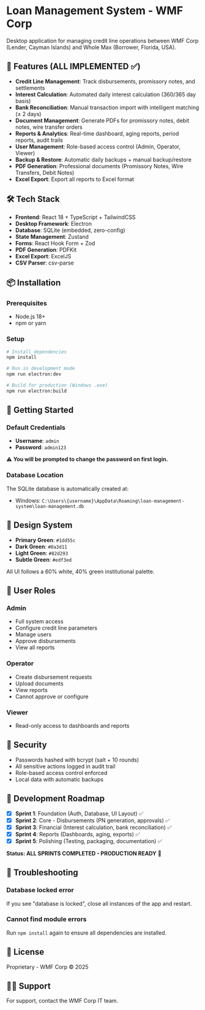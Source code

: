 # Loan Management System - WMF Corp

Desktop application for managing credit line operations between WMF Corp (Lender, Cayman Islands) and Whole Max (Borrower, Florida, USA).

## 🎯 Features (ALL IMPLEMENTED ✅)

- **Credit Line Management**: Track disbursements, promissory notes, and settlements
- **Interest Calculation**: Automated daily interest calculation (360/365 day basis)
- **Bank Reconciliation**: Manual transaction import with intelligent matching (± 2 days)
- **Document Management**: Generate PDFs for promissory notes, debit notes, wire transfer orders
- **Reports & Analytics**: Real-time dashboard, aging reports, period reports, audit trails
- **User Management**: Role-based access control (Admin, Operator, Viewer)
- **Backup & Restore**: Automatic daily backups + manual backup/restore
- **PDF Generation**: Professional documents (Promissory Notes, Wire Transfers, Debit Notes)
- **Excel Export**: Export all reports to Excel format

## 🛠️ Tech Stack

- **Frontend**: React 18 + TypeScript + TailwindCSS
- **Desktop Framework**: Electron
- **Database**: SQLite (embedded, zero-config)
- **State Management**: Zustand
- **Forms**: React Hook Form + Zod
- **PDF Generation**: PDFKit
- **Excel Export**: ExcelJS
- **CSV Parser**: csv-parse

## 📦 Installation

### Prerequisites

- Node.js 18+ 
- npm or yarn

### Setup

```bash
# Install dependencies
npm install

# Run in development mode
npm run electron:dev

# Build for production (Windows .exe)
npm run electron:build
```

## 🚀 Getting Started

### Default Credentials

- **Username**: `admin`
- **Password**: `admin123`

⚠️ **You will be prompted to change the password on first login.**

### Database Location

The SQLite database is automatically created at:
- Windows: `C:\Users\{username}\AppData\Roaming\loan-management-system\loan-management.db`

## 🎨 Design System

- **Primary Green**: `#1dd55c`
- **Dark Green**: `#0a3d11`
- **Light Green**: `#82d293`
- **Subtle Green**: `#edf3ed`

All UI follows a 60% white, 40% green institutional palette.

## 📖 User Roles

### Admin
- Full system access
- Configure credit line parameters
- Manage users
- Approve disbursements
- View all reports

### Operator
- Create disbursement requests
- Upload documents
- View reports
- Cannot approve or configure

### Viewer
- Read-only access to dashboards and reports

## 🔐 Security

- Passwords hashed with bcrypt (salt + 10 rounds)
- All sensitive actions logged in audit trail
- Role-based access control enforced
- Local data with automatic backups

## 📝 Development Roadmap

- [x] **Sprint 1**: Foundation (Auth, Database, UI Layout) ✅
- [x] **Sprint 2**: Core - Disbursements (PN generation, approvals) ✅  
- [x] **Sprint 3**: Financial (Interest calculation, bank reconciliation) ✅
- [x] **Sprint 4**: Reports (Dashboards, aging, exports) ✅
- [x] **Sprint 5**: Polishing (Testing, packaging, documentation) ✅

**Status: ALL SPRINTS COMPLETED - PRODUCTION READY** 🎉

## 🐛 Troubleshooting

### Database locked error
If you see "database is locked", close all instances of the app and restart.

### Cannot find module errors
Run `npm install` again to ensure all dependencies are installed.

## 📄 License

Proprietary - WMF Corp © 2025

## 👨‍💻 Support

For support, contact the WMF Corp IT team.

